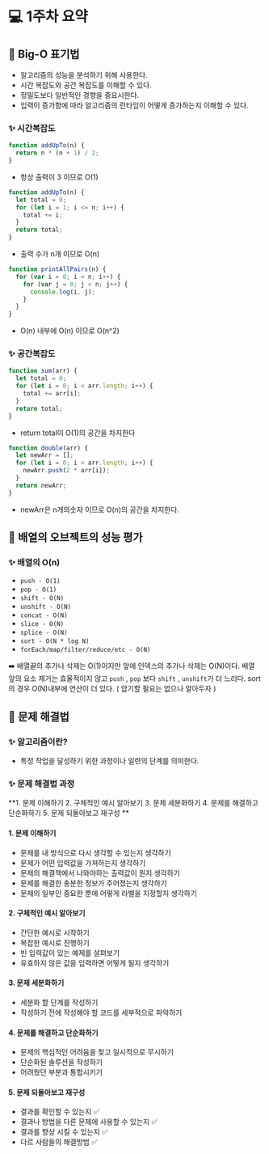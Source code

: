 # 💻 1주차 요약

## 🌼 Big-O 표기법

- 알고리즘의 성능을 분석하기 위해 사용한다.
- 시간 복잡도와 공간 복잡도를 이해할 수 있다.
- 정밀도보다 일반적인 경향을 중요시한다.
- 입력이 증가함에 따라 알고리즘의 런타임이 어떻게 증가하는지 이해할 수 있다.

### ✨ 시간복잡도

```javascript
function addUpTo(n) {
  return n * (n + 1) / 2;
}
```
- 항상 출력이 3 이므로 O(1)
 
```javascript
function addUpTo(n) {
  let total = 0;
  for (let i = 1; i <= n; i++) {
    total += i;
  }
  return total;
}
```
- 출력 수가 n개 이므로 O(n)

```javascript
function printAllPairs(n) {
  for (var i = 0; i < n; i++) {
    for (var j = 0; j < n; j++) {
      console.log(i, j);
    }
  }
}
```
- O(n) 내부에 O(n) 이므로 O(n^2)

### ✨ 공간복잡도 

```javascript
function sum(arr) {
  let total = 0;
  for (let i = 0; i < arr.length; i++) {
    total += arr[i];
  }
  return total;
}
``` 
- return total이 O(1)의 공간을 차지한다
```javascript
function double(arr) {
  let newArr = [];
  for (let i = 0; i < arr.length; i++) {
    newArr.push(2 * arr[i]);
  }
  return newArr;
}
``` 
- newArr은 n개의숫자 이므로 O(n)의 공간을 차지한다.

## 🌼 배열의 오브젝트의 성능 평가

### ✨ 배열의 O(n)

- `push - O(1)`
- `pop - O(1)`
- `shift - O(N)`
- `unshift - O(N)`
- `concat - O(N)`
- `slice - O(N)`
- `splice - O(N)`
- `sort - O(N * log N)`
- `forEach/map/filter/reduce/etc - O(N)`

➡️ 배열끝의 추가나 삭제는 O(1)이지만 앞에 인덱스의 추가나 삭제는 O(N)이다.
배열 앞의 요소 제거는 효율적이지 않고 `push` , `pop` 보다 `shift` , `unshift`가 더 느리다.
sort의 경우 O(N)내부에 연산이 더 있다. 
( 암기할 필요는 없으나 알아두자 )

## 🌼 문제 해결법

### ✨ 알고리즘이란?
- 특정 작업을 달성하기 위한 과정이나 일련의 단계를 의미한다.

### ✨ 문제 해결법 과정
**1. 문제 이해하기
2. 구체적인 예시 알아보기
3. 문제 세분화하기
4. 문제를 해결하고 단순화하기
5. 문제 되돌아보고 재구성
**
#### 1. 문제 이해하기
- 문제를 내 방식으로 다시 생각할 수 있는지 생각하기
- 문제가 어떤 입력값을 가져하는지 생각하기
- 문제의 해결책에서 나와야하는 출력값이 뭔지 생각하기
- 문제를 해결한 충분한 정보가 주어졌는지 생각하기
- 문제의 일부인 중요한 뿐에 어떻게 라벨을 지정할지 생각하기

#### 2. 구체적인 예시 알아보기
- 간단한 예시로 시작하기
- 복잡한 예시로 진행하기
- 빈 입력값이 있는 예제를 살펴보기
- 유효하지 않은 값을 입력하면 어떻게 될지 생각하기

#### 3. 문제 세분화하기
- 세분화 할 단계를 작성하기
- 작성하기 전에 작성해야 할 코드를 세부적으로 파악하기

#### 4. 문제를 해결하고 단순화하기
- 문제의 핵심적인 어려움을 찾고 일시적으로 무시하기
- 단순화된 솔루션을 작성하기
- 어려웠던 부분과 통합시키기

#### 5. 문제 되돌아보고 재구성
- 결과를 확인할 수 있는지 ✅
- 결과나 방법을 다른 문제에 사용할 수 있는지 ✅
- 결과를 향상 시킬 수 있는지 ✅
- 다르 사람들의 해결방법 ✅
